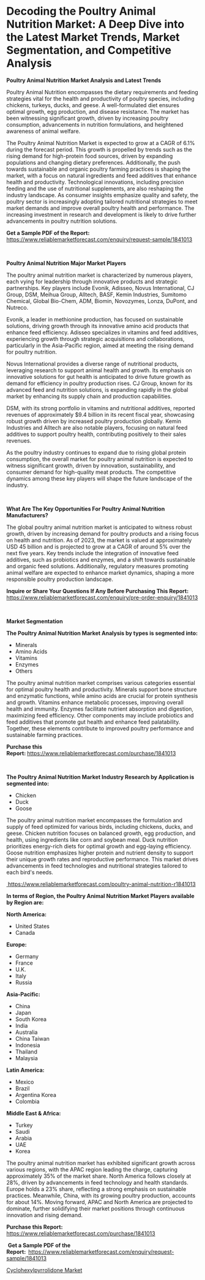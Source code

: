 <p><h1>Decoding the Poultry Animal Nutrition Market: A Deep Dive into the Latest Market Trends, Market Segmentation, and Competitive Analysis</h1></p><p><strong>Poultry Animal Nutrition Market Analysis and Latest Trends</strong></p>
<p><p>Poultry Animal Nutrition encompasses the dietary requirements and feeding strategies vital for the health and productivity of poultry species, including chickens, turkeys, ducks, and geese. A well-formulated diet ensures optimal growth, egg production, and disease resistance. The market has been witnessing significant growth, driven by increasing poultry consumption, advancements in nutrition formulations, and heightened awareness of animal welfare. </p><p>The Poultry Animal Nutrition Market is expected to grow at a CAGR of 6.1% during the forecast period. This growth is propelled by trends such as the rising demand for high-protein food sources, driven by expanding populations and changing dietary preferences. Additionally, the push towards sustainable and organic poultry farming practices is shaping the market, with a focus on natural ingredients and feed additives that enhance health and productivity. Technological innovations, including precision feeding and the use of nutritional supplements, are also reshaping the industry landscape. As consumer insights emphasize quality and safety, the poultry sector is increasingly adopting tailored nutritional strategies to meet market demands and improve overall poultry health and performance. The increasing investment in research and development is likely to drive further advancements in poultry nutrition solutions.</p></p>
<p><strong>Get a Sample PDF of the Report:&nbsp;</strong> <a href="https://www.reliablemarketforecast.com/enquiry/request-sample/1841013?utm_campaign=1834&utm_medium=2&utm_source=Github&utm_content=ia&utm_term=03022025&utm_id=poultry-animal-nutrition">https://www.reliablemarketforecast.com/enquiry/request-sample/1841013</a></p>
<p>&nbsp;</p>
<p><strong>Poultry Animal Nutrition Major Market Players</strong></p>
<p><p>The poultry animal nutrition market is characterized by numerous players, each vying for leadership through innovative products and strategic partnerships. Key players include Evonik, Adisseo, Novus International, CJ Group, DSM, Meihua Group, Alltech, BASF, Kemin Industries, Sumitomo Chemical, Global Bio-Chem, ADM, Biomin, Novozymes, Lonza, DuPont, and Nutreco.</p><p>Evonik, a leader in methionine production, has focused on sustainable solutions, driving growth through its innovative amino acid products that enhance feed efficiency. Adisseo specializes in vitamins and feed additives, experiencing growth through strategic acquisitions and collaborations, particularly in the Asia-Pacific region, aimed at meeting the rising demand for poultry nutrition.</p><p>Novus International provides a diverse range of nutritional products, leveraging research to support animal health and growth. Its emphasis on innovative solutions for gut health is anticipated to drive future growth as demand for efficiency in poultry production rises. CJ Group, known for its advanced feed and nutrition solutions, is expanding rapidly in the global market by enhancing its supply chain and production capabilities.</p><p>DSM, with its strong portfolio in vitamins and nutritional additives, reported revenues of approximately $9.4 billion in its recent fiscal year, showcasing robust growth driven by increased poultry production globally. Kemin Industries and Alltech are also notable players, focusing on natural feed additives to support poultry health, contributing positively to their sales revenues.</p><p>As the poultry industry continues to expand due to rising global protein consumption, the overall market for poultry animal nutrition is expected to witness significant growth, driven by innovation, sustainability, and consumer demand for high-quality meat products. The competitive dynamics among these key players will shape the future landscape of the industry.</p></p>
<p>&nbsp;</p>
<p><strong>What Are The Key Opportunities For Poultry Animal Nutrition Manufacturers?</strong></p>
<p><p>The global poultry animal nutrition market is anticipated to witness robust growth, driven by increasing demand for poultry products and a rising focus on health and nutrition. As of 2023, the market is valued at approximately USD 45 billion and is projected to grow at a CAGR of around 5% over the next five years. Key trends include the integration of innovative feed additives, such as probiotics and enzymes, and a shift towards sustainable and organic feed solutions. Additionally, regulatory measures promoting animal welfare are expected to enhance market dynamics, shaping a more responsible poultry production landscape.</p></p>
<p><strong>Inquire or Share Your Questions If Any Before Purchasing This Report:</strong> <a href="https://www.reliablemarketforecast.com/enquiry/pre-order-enquiry/1841013?utm_campaign=1834&utm_medium=2&utm_source=Github&utm_content=ia&utm_term=03022025&utm_id=poultry-animal-nutrition">https://www.reliablemarketforecast.com/enquiry/pre-order-enquiry/1841013</a></p>
<p>&nbsp;</p>
<p><strong>Market Segmentation</strong></p>
<p><strong>The Poultry Animal Nutrition Market Analysis by types is segmented into:</strong></p>
<p><ul><li>Minerals</li><li>Amino Acids</li><li>Vitamins</li><li>Enzymes</li><li>Others</li></ul></p>
<p><p>The poultry animal nutrition market comprises various categories essential for optimal poultry health and productivity. Minerals support bone structure and enzymatic functions, while amino acids are crucial for protein synthesis and growth. Vitamins enhance metabolic processes, improving overall health and immunity. Enzymes facilitate nutrient absorption and digestion, maximizing feed efficiency. Other components may include probiotics and feed additives that promote gut health and enhance feed palatability. Together, these elements contribute to improved poultry performance and sustainable farming practices.</p></p>
<p><strong>Purchase this Report:&nbsp;</strong><a href="https://www.reliablemarketforecast.com/purchase/1841013?utm_campaign=1834&utm_medium=2&utm_source=Github&utm_content=ia&utm_term=03022025&utm_id=poultry-animal-nutrition">https://www.reliablemarketforecast.com/purchase/1841013</a></p>
<p>&nbsp;</p>
<p><strong>The Poultry Animal Nutrition Market Industry Research by Application is segmented into:</strong></p>
<p><ul><li>Chicken</li><li>Duck</li><li>Goose</li></ul></p>
<p><p>The poultry animal nutrition market encompasses the formulation and supply of feed optimized for various birds, including chickens, ducks, and geese. Chicken nutrition focuses on balanced growth, egg production, and health, using ingredients like corn and soybean meal. Duck nutrition prioritizes energy-rich diets for optimal growth and egg-laying efficiency. Goose nutrition emphasizes higher protein and nutrient density to support their unique growth rates and reproductive performance. This market drives advancements in feed technologies and nutritional strategies tailored to each bird's needs.</p></p>
<p><a href="https://www.reliablemarketforecast.com/poultry-animal-nutrition-r1841013?utm_campaign=1834&utm_medium=2&utm_source=Github&utm_content=ia&utm_term=03022025&utm_id=poultry-animal-nutrition">&nbsp;https://www.reliablemarketforecast.com/poultry-animal-nutrition-r1841013</a></p>
<p><strong>In terms of Region, the Poultry Animal Nutrition Market Players available by Region are:</strong></p>
<p>
    <p> <strong> North America: </strong>
        <ul>
            <li>United States</li>
            <li>Canada</li>
        </ul>
        </p> 
    <p> <strong> Europe: </strong>
        <ul>
            <li>Germany</li>
            <li>France</li>
            <li>U.K.</li>
            <li>Italy</li>
            <li>Russia</li>
        </ul>
        </p> 
    <p> <strong> Asia-Pacific: </strong>
        <ul>
            <li>China</li>
            <li>Japan</li>
            <li>South Korea</li>
            <li>India</li>
            <li>Australia</li>
            <li>China Taiwan</li>
            <li>Indonesia</li>
            <li>Thailand</li>
            <li>Malaysia</li>
        </ul>
        </p> 
    <p> <strong> Latin America: </strong>
        <ul>
            <li>Mexico</li>
            <li>Brazil</li>
            <li>Argentina Korea</li>
            <li>Colombia</li>
        </ul>
        </p> 
    <p> <strong> Middle East & Africa: </strong>
        <ul>
            <li>Turkey</li>
            <li>Saudi</li>
            <li>Arabia</li>
            <li>UAE</li>
            <li>Korea</li>
        </ul>
    </p>
    </p>
<p><p>The poultry animal nutrition market has exhibited significant growth across various regions, with the APAC region leading the charge, capturing approximately 35% of the market share. North America follows closely at 28%, driven by advancements in feed technology and health standards. Europe holds a 23% share, reflecting a strong emphasis on sustainable practices. Meanwhile, China, with its growing poultry production, accounts for about 14%. Moving forward, APAC and North America are projected to dominate, further solidifying their market positions through continuous innovation and rising demand.</p></p>
<p><strong>Purchase this Report: </strong><a href="https://www.reliablemarketforecast.com/purchase/1841013?utm_campaign=1834&utm_medium=2&utm_source=Github&utm_content=ia&utm_term=03022025&utm_id=poultry-animal-nutrition">https://www.reliablemarketforecast.com/purchase/1841013</a></p>
<p>&nbsp;<strong>Get a Sample PDF of the Report:&nbsp;&nbsp;</strong><a href="https://www.reliablemarketforecast.com/enquiry/request-sample/1841013?utm_campaign=1834&utm_medium=2&utm_source=Github&utm_content=ia&utm_term=03022025&utm_id=poultry-animal-nutrition">https://www.reliablemarketforecast.com/enquiry/request-sample/1841013</a></p>
<p><strong></strong></p>
<p><p><a href="https://github.com/ashepherd82/Market-Research-Report-List-7/blob/main/cyclohexylpyrrolidone-market.md?utm_campaign=1834&utm_medium=2&utm_source=Github&utm_content=ia&utm_term=03022025&utm_id=poultry-animal-nutrition">Cyclohexylpyrrolidone Market</a></p></p>
